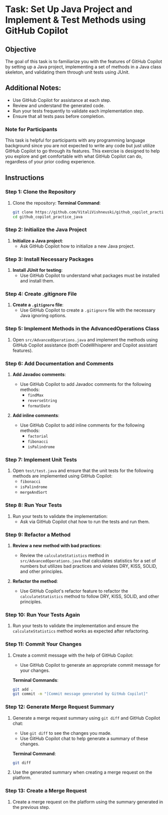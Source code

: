 # Task: Set Up Java Project and Implement & Test Methods using GitHub Copilot

## Objective

The goal of this task is to familiarize you with the features of GitHub Copilot by setting up a Java project, implementing a set of methods in a Java class skeleton, and validating them through unit tests using JUnit.

## Additional Notes:
- Use GitHub Copilot for assistance at each step.
- Review and understand the generated code.
- Run your tests frequently to validate each implementation step.
- Ensure that all tests pass before completion.

### Note for Participants
This task is helpful for participants with any programming language background since you are not expected to write any code but just utilize GitHub Copilot to go through its features. This exercise is designed to help you explore and get comfortable with what GitHub Copilot can do, regardless of your prior coding experience.

## Instructions

### Step 1: Clone the Repository
1. Clone the repository:
   **Terminal Command**:
    ```bash
    git clone https://github.com/VitaliVishneuski/github_copilot_practice_java.git
    cd github_copilot_practice_java
    ```

### Step 2: Initialize the Java Project
1. **Initialize a Java project**:
    - Ask GitHub Copilot how to initialize a new Java project.

### Step 3: Install Necessary Packages
1. **Install JUnit for testing**:
    - Use GitHub Copilot to understand what packages must be installed and install them.

### Step 4: Create .gitignore File
1. **Create a `.gitignore` file**:
    - Use GitHub Copilot to create a `.gitignore` file with the necessary Java ignoring options.

### Step 5: Implement Methods in the AdvancedOperations Class
1. Open `src/AdvancedOperations.java` and implement the methods using GitHub Copilot assistance (both CodeWhisperer and Copilot assistant features).

### Step 6: Add Documentation and Comments
1. **Add Javadoc comments**:
    - Use GitHub Copilot to add Javadoc comments for the following methods:
        - `findMax`
        - `reverseString`
        - `formatDate`

2. **Add inline comments**:
    - Use GitHub Copilot to add inline comments for the following methods:
        - `factorial`
        - `fibonacci`
        - `isPalindrome`

### Step 7: Implement Unit Tests
1. Open `test/test.java` and ensure that the unit tests for the following methods are implemented using GitHub Copilot:
    - `fibonacci`
    - `isPalindrome`
    - `mergeAndSort`

### Step 8: Run Your Tests
1. Run your tests to validate the implementation:
    - Ask via GitHub Copilot chat how to run the tests and run them.

### Step 9: Refactor a Method
1. **Review a new method with bad practices**:
    - Review the `calculateStatistics` method in `src/AdvancedOperations.java` that calculates statistics for a set of numbers but utilizes bad practices and violates DRY, KISS, SOLID, and other principles.

2. **Refactor the method**:
    - Use GitHub Copilot's refactor feature to refactor the `calculateStatistics` method to follow DRY, KISS, SOLID, and other principles.

### Step 10: Run Your Tests Again
1. Run your tests to validate the implementation and ensure the `calculateStatistics` method works as expected after refactoring.

### Step 11: Commit Your Changes
1. Create a commit message with the help of GitHub Copilot:
    - Use GitHub Copilot to generate an appropriate commit message for your changes.

    **Terminal Commands**:
    ```bash
    git add .
    git commit -m "[Commit message generated by GitHub Copilot]"
    ```

### Step 12: Generate Merge Request Summary
1. Generate a merge request summary using `git diff` and GitHub Copilot chat:
    - Use `git diff` to see the changes you made.
    - Use GitHub Copilot chat to help generate a summary of these changes.

    **Terminal Command**:
    ```bash
    git diff
    ```

2. Use the generated summary when creating a merge request on the platform.

### Step 13: Create a Merge Request
1. Create a merge request on the platform using the summary generated in the previous step.